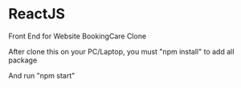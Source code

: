 # ReactJS
Front End for Website BookingCare Clone

After clone this on your PC/Laptop, you must "npm install" to add all package

And run "npm start"
